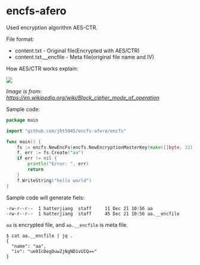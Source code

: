 # encfs-afero


Used encryption algorithm AES-CTR.

File format:
* content.txt - Original file(Encrypted with AES/CTR)
* content.txt.__encfile - Meta file(original file name and IV)

How AES/CTR works explain:

![](https://cdn.hatter.ink/doc/8040_C1F546BC3AAE30214894156E47DED0A1/ctr-encryption.png)

_Image is from: https://en.wikipedia.org/wiki/Block_cipher_mode_of_operation_


Sample code:
```go
package main

import "github.com/jht5945/encfs-afero/encfs"

func main() {
	fs := encfs.NewEncFs(encfs.NewEncryptionMasterKey(make([]byte, 32)))
	f, err := fs.Create("aa")
	if err != nil {
		println("Error: ", err)
		return
	}
	f.WriteString("hello world")
}
```

Sample code will generate fiels:
```shell
-rw-r--r--  1 hatterjiang  staff     11 Dec 21 10:56 aa
-rw-r--r--  1 hatterjiang  staff     45 Dec 21 10:56 aa.__encfile
```

`aa` is encrypted file, and `aa.__encfile` is meta file.

```shell
$ cat aa.__encfile | jq .
{
  "name": "aa",
  "iv": "ue0IcDegDuwZjNgND1vUIQ=="
}
```

